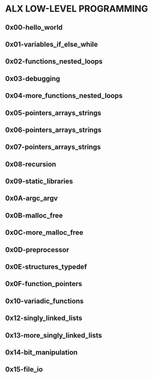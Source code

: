 # ALX LOW-LEVEL PROGRAMMING
## 0x00-hello_world
## 0x01-variables_if_else_while
## 0x02-functions_nested_loops
## 0x03-debugging
## 0x04-more_functions_nested_loops
## 0x05-pointers_arrays_strings
## 0x06-pointers_arrays_strings
## 0x07-pointers_arrays_strings
## 0x08-recursion
## 0x09-static_libraries
## 0x0A-argc_argv
## 0x0B-malloc_free
## 0x0C-more_malloc_free
## 0x0D-preprocessor
## 0x0E-structures_typedef
## 0x0F-function_pointers
## 0x10-variadic_functions
## 0x12-singly_linked_lists
## 0x13-more_singly_linked_lists
## 0x14-bit_manipulation
## 0x15-file_io
